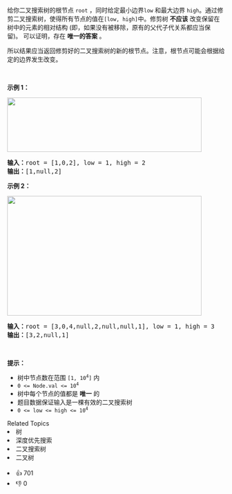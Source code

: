 <p>给你二叉搜索树的根节点 <code>root</code> ，同时给定最小边界<code>low</code> 和最大边界 <code>high</code>。通过修剪二叉搜索树，使得所有节点的值在<code>[low, high]</code>中。修剪树 <strong>不应该</strong>&nbsp;改变保留在树中的元素的相对结构 (即，如果没有被移除，原有的父代子代关系都应当保留)。 可以证明，存在&nbsp;<strong>唯一的答案</strong>&nbsp;。</p>

<p>所以结果应当返回修剪好的二叉搜索树的新的根节点。注意，根节点可能会根据给定的边界发生改变。</p>

<p>&nbsp;</p>

<p><strong>示例 1：</strong></p> 
<img alt="" src="https://assets.leetcode.com/uploads/2020/09/09/trim1.jpg" style="height: 126px; width: 450px;" /> 
<pre>
<strong>输入：</strong>root = [1,0,2], low = 1, high = 2
<strong>输出：</strong>[1,null,2]
</pre>

<p><strong>示例 2：</strong></p> 
<img alt="" src="https://assets.leetcode.com/uploads/2020/09/09/trim2.jpg" style="height: 277px; width: 450px;" /> 
<pre>
<strong>输入：</strong>root = [3,0,4,null,2,null,null,1], low = 1, high = 3
<strong>输出：</strong>[3,2,null,1]
</pre>

<p>&nbsp;</p>

<p><strong>提示：</strong></p>

<ul> 
 <li>树中节点数在范围 <code>[1, 10<sup>4</sup>]</code> 内</li> 
 <li><code>0 &lt;= Node.val &lt;= 10<sup>4</sup></code></li> 
 <li>树中每个节点的值都是 <strong>唯一</strong> 的</li> 
 <li>题目数据保证输入是一棵有效的二叉搜索树</li> 
 <li><code>0 &lt;= low &lt;= high &lt;= 10<sup>4</sup></code></li> 
</ul>

<div><div>Related Topics</div><div><li>树</li><li>深度优先搜索</li><li>二叉搜索树</li><li>二叉树</li></div></div><br><div><li>👍 701</li><li>👎 0</li></div>